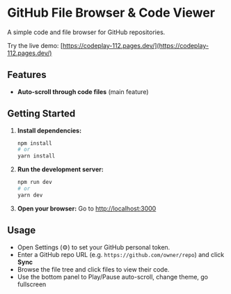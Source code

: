 # GitHub File Browser & Code Viewer

A simple code and file browser for GitHub repositories.

Try the live demo: [https://codeplay-112.pages.dev/](https://codeplay-112.pages.dev/)

## Features

- **Auto-scroll through code files** (main feature)

## Getting Started

1. **Install dependencies:**
   ```bash
   npm install
   # or
   yarn install
   ```
2. **Run the development server:**
   ```bash
   npm run dev
   # or
   yarn dev
   ```
3. **Open your browser:**
   Go to [http://localhost:3000](http://localhost:3000)

## Usage

- Open Settings (⚙️) to set your GitHub personal token.
- Enter a GitHub repo URL (e.g. `https://github.com/owner/repo`) and click **Sync**
- Browse the file tree and click files to view their code.
- Use the bottom panel to Play/Pause auto-scroll, change theme, go fullscreen
